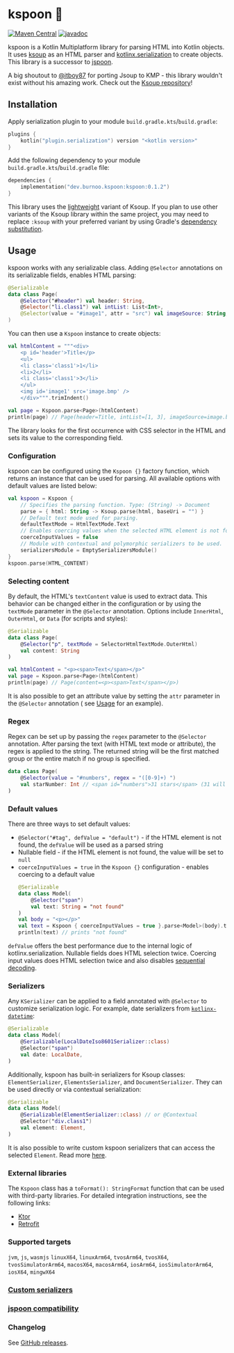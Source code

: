 # kspoon 🥄

[![Maven Central](https://img.shields.io/maven-central/v/dev.burnoo.kspoon/kspoon)](https://search.maven.org/search?q=dev.burnoo.kspoon) [![javadoc](https://javadoc.io/badge2/dev.burnoo.kspoon/kspoon/javadoc.svg?label=dokka&logo=)](https://javadoc.io/doc/dev.burnoo.kspoon/kspoon/latest/kspoon/dev.burnoo.kspoon/-kspoon/index.html)

kspoon is a Kotlin Multiplatform library for parsing HTML into Kotlin objects. It
uses [ksoup](https://github.com/fleeksoft/ksoup) as an HTML parser
and [kotlinx.serialization](https://github.com/Kotlin/kotlinx.serialization) to create objects. This library is a
successor to [jspoon](https://github.com/DroidsOnRoids/jspoon/).

A big shoutout to [@itboy87](https://github.com/itboy87) for porting Jsoup to KMP - this library wouldn't exist without
his amazing work. Check out the [Ksoup repository](https://github.com/fleeksoft/ksoup)!

## Installation

Apply serialization plugin to your module `build.gradle.kts`/`build.gradle`:

```kotlin
plugins {
    kotlin("plugin.serialization") version "<kotlin version>"
}
```

Add the following dependency to your module `build.gradle.kts`/`build.gradle` file:

```kotlin
dependencies {
    implementation("dev.burnoo.kspoon:kspoon:0.1.2")
}
```

This library uses
the [lightweight](https://github.com/fleeksoft/ksoup/?tab=readme-ov-file#ksoup-is-published-on-maven-central)
variant of Ksoup. If you plan to use other variants of the Ksoup library within the same project, you may need to
replace `:ksoup` with
your preferred variant by using
Gradle's [dependency substitution](https://docs.gradle.org/current/userguide/resolution_rules.html#sec:variant_aware_substitutions).

## Usage

kspoon works with any serializable class. Adding `@Selector` annotations on its serializable fields, enables HTML
parsing:

```kotlin
@Serializable
data class Page(
    @Selector("#header") val header: String,
    @Selector("li.class1") val intList: List<Int>,
    @Selector(value = "#image1", attr = "src") val imageSource: String,
)
```

You can then use a `Kspoon` instance to create objects:

```kotlin
val htmlContent = """<div>
    <p id='header'>Title</p>
    <ul>
    <li class='class1'>1</li>
    <li>2</li>
    <li class='class1'>3</li>
    </ul>
    <img id='image1' src='image.bmp' />
    </div>""".trimIndent()

val page = Kspoon.parse<Page>(htmlContent)
println(page) // Page(header=Title, intList=[1, 3], imageSource=image.bmp)
```

The library looks for the first occurrence with CSS selector in the HTML and sets its value to the corresponding field.

### Configuration

kspoon can be configured using the `Kspoon {}` factory function, which returns an instance that can be used for parsing.
All available options with default values are listed below:

```kotlin
val kspoon = Kspoon {
    // Specifies the parsing function. Type: (String) -> Document
    parse = { html: String -> Ksoup.parse(html, baseUri = "") }
    // Default text mode used for parsing.
    defaultTextMode = HtmlTextMode.Text
    // Enables coercing values when the selected HTML element is not found.
    coerceInputValues = false
    // Module with contextual and polymorphic serializers to be used.
    serializersModule = EmptySerializersModule()
}
kspoon.parse(HTML_CONTENT)
```

### Selecting content

By default, the HTML's `textContent` value is used to extract data. This behavior can be changed either in the
configuration or by using the `textMode` parameter in the `@Selector` annotation. Options include `InnerHtml`,
`OuterHtml`, or `Data` (for scripts and styles):

```kotlin
@Serializable
data class Page(
    @Selector("p", textMode = SelectorHtmlTextMode.OuterHtml)
    val content: String
)

val htmlContent = "<p><span>Text</span></p>"
val page = Kspoon.parse<Page>(htmlContent)
println(page) // Page(content=<p><span>Text</span></p>)
```

It is also possible to get an attribute value by setting the `attr` parameter in the `@Selector` annotation (
see [Usage](#usage) for an example).

### Regex

Regex can be set up by passing the `regex` parameter to the `@Selector` annotation. After parsing the text (with HTML
text mode or attribute), the regex is applied to the string. The returned string will be the first matched group or the
entire match if no group is specified.

```kotlin
data class Page(
    @Selector(value = "#numbers", regex = "([0-9]+) ")
    val starNumber: Int // <span id="numbers">31 stars</span> (31 will be parsed)
)
```

### Default values

There are three ways to set default values:

- `@Selector("#tag", defValue = "default")` - if the HTML element is not found, the `defValue` will be used as a
  parsed string
- Nullable field - if the HTML element is not found, the value will be set to `null`
- `coerceInputValues = true` in the `Kspoon {}` configuration - enables coercing to a default value
  ```kotlin
  @Serializable
  data class Model(
      @Selector("span")
      val text: String = "not found"
  ) 
  val body = "<p></p>"
  val text = Kspoon { coerceInputValues = true }.parse<Model>(body).text
  println(text) // prints "not found"
  ```

`defValue` offers the best performance due to the internal logic of kotlinx.serialization. Nullable fields does HTML
selection twice. Coercing input values does HTML selection twice and also disables
[sequential decoding](https://kotlinlang.org/api/kotlinx.serialization/kotlinx-serialization-core/kotlinx.serialization.encoding/-composite-decoder/decode-sequentially.html).

### Serializers

Any `KSerializer` can be applied to a field annotated with `@Selector` to customize serialization logic. For example,
date serializers from [`kotlinx-datetime`](https://github.com/Kotlin/kotlinx-datetime):

```kotlin
@Serializable
data class Model(
    @Serializable(LocalDateIso8601Serializer::class)
    @Selector("span")
    val date: LocalDate,
)
```

Additionally, kspoon has built-in serializers for Ksoup classes: `ElementSerializer`, `ElementsSerializer`, and
`DocumentSerializer`. They can be used directly or via contextual serialization:

```kotlin
@Serializable
data class Model(
    @Serializable(ElementSerializer::class) // or @Contextual
    @Selector("div.class1")
    val element: Element,
)
```

It is also possible to write custom kspoon serializers that can access the selected `Element`. Read
more [here](/docs/custom-serializers.md).

### External libraries

The `Kspoon` class has a `toFormat(): StringFormat` function that can be used with third-party libraries. For detailed
integration instructions, see the following links:

- [Ktor](/docs/ktor.md)
- [Retrofit](docs/retrofit.md)

### Supported targets

`jvm`, `js`, `wasmjs` `linuxX64`, `linuxArm64`, `tvosArm64`, `tvosX64`, `tvosSimulatorArm64`, `macosX64`,
  `macosArm64`, `iosArm64`, `iosSimulatorArm64`, `iosX64`, `mingwX64`

### [Custom serializers](docs/custom-serializers.md)

### [jspoon compatibility](docs/jspoon-compatibility.md)

### Changelog

See [GitHub releases](https://github.com/burnoo/kspoon/releases).
